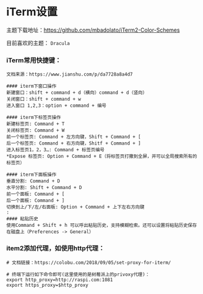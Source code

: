 # iTerm设置

主题下载地址：<https://github.com/mbadolato/iTerm2-Color-Schemes>

目前喜欢的主题： `Dracula`

### iTerm常用快捷键：

```shell
文档来源：https://www.jianshu.com/p/da7728a8a4d7

#### iterm下窗口操作
新建窗口：shift + command + d（横向）command + d（竖向）
关闭窗口：shift + command + w
进入窗口 1,2,3：option + command + 编号

#### iterm下标签页操作
新建标签页: Command + T
关闭标签页: Command + W
前一个标签页: Command + 左方向键，Shift + Command + [
后一个标签页: Command + 右方向键，Shitf + Command + ]
进入标签页1，2，3…: Command + 标签页编号
*Expose 标签页: Option + Command + E（将标签页打撒到全屏，并可以全局搜索所有的标签页）

#### iterm下面板操作
垂直分割: Command + D
水平分割: Shift + Command + D
前一个面板: Command + [
后一个面板: Command + ]
切换到上/下/左/右面板: Option + Command + 上下左右方向键
:
#### 粘贴历史
使用Command + Shift + h 可以呼出粘贴历史，支持模糊检索。还可以设置将粘贴历史保存在磁盘上（Preferences -> General）
```

### item2添加代理，如使用http代理：

```shell
# 文档链接：https://colobu.com/2018/09/05/set-proxy-for-iterm/

# 终端下运行如下命令即可(这里使用的是树莓派上的privoxy代理)：
export http_proxy=http://raspi.com:1081
export https_proxy=$http_proxy
```
